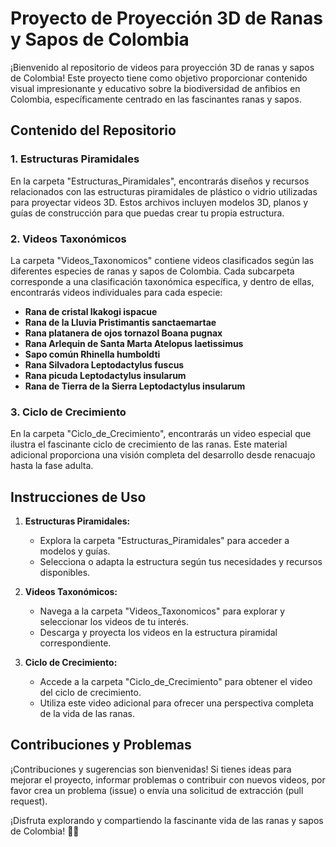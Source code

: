 # Proyecto de Proyección 3D de Ranas y Sapos de Colombia

¡Bienvenido al repositorio de videos para proyección 3D de ranas y sapos de Colombia! Este proyecto tiene como objetivo proporcionar contenido visual impresionante y educativo sobre la biodiversidad de anfibios en Colombia, específicamente centrado en las fascinantes ranas y sapos.

## Contenido del Repositorio

### 1. Estructuras Piramidales

En la carpeta "Estructuras_Piramidales", encontrarás diseños y recursos relacionados con las estructuras piramidales de plástico o vidrio utilizadas para proyectar videos 3D. Estos archivos incluyen modelos 3D, planos y guías de construcción para que puedas crear tu propia estructura.

### 2. Videos Taxonómicos

La carpeta "Videos_Taxonomicos" contiene videos clasificados según las diferentes especies de ranas y sapos de Colombia. Cada subcarpeta corresponde a una clasificación taxonómica específica, y dentro de ellas, encontrarás videos individuales para cada especie:

- **Rana de cristal Ikakogi ispacue**
- **Rana de la Lluvia Pristimantis sanctaemartae**
- **Rana platanera de ojos tornazol Boana pugnax**
- **Rana Arlequin de Santa Marta Atelopus laetissimus**
- **Sapo común Rhinella humboldti**
- **Rana Silvadora Leptodactylus fuscus**
- **Rana picuda Leptodactylus insularum**
- **Rana de Tierra de la Sierra Leptodactylus insularum**

### 3. Ciclo de Crecimiento

En la carpeta "Ciclo_de_Crecimiento", encontrarás un video especial que ilustra el fascinante ciclo de crecimiento de las ranas. Este material adicional proporciona una visión completa del desarrollo desde renacuajo hasta la fase adulta.

## Instrucciones de Uso

1. **Estructuras Piramidales:**
   - Explora la carpeta "Estructuras_Piramidales" para acceder a modelos y guías.
   - Selecciona o adapta la estructura según tus necesidades y recursos disponibles.

2. **Videos Taxonómicos:**
   - Navega a la carpeta "Videos_Taxonomicos" para explorar y seleccionar los videos de tu interés.
   - Descarga y proyecta los videos en la estructura piramidal correspondiente.

3. **Ciclo de Crecimiento:**
   - Accede a la carpeta "Ciclo_de_Crecimiento" para obtener el video del ciclo de crecimiento.
   - Utiliza este video adicional para ofrecer una perspectiva completa de la vida de las ranas.

## Contribuciones y Problemas

¡Contribuciones y sugerencias son bienvenidas! Si tienes ideas para mejorar el proyecto, informar problemas o contribuir con nuevos videos, por favor crea un problema (issue) o envía una solicitud de extracción (pull request).

¡Disfruta explorando y compartiendo la fascinante vida de las ranas y sapos de Colombia! 🐸🌿

